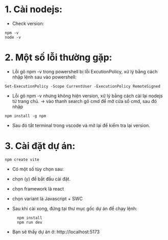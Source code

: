 # 1. Cài nodejs:

- Check version:

```
npm -v
node -v
```

# 2. Một số lỗi thường gặp:

- Lỗi gõ npm -v trong powershell bị lỗi ExcutionPolicy, xử lý bằng cách nhập lệnh sau vào powershell:

```
Set-ExecutionPolicy -Scope CurrentUser -ExecutionPolicy RemoteSigned
```

- Lỗi gõ npm -v nhưng không hiện version, xử lý bằng cách cài lại nodejs từ trang chủ. -> vào thanh search gõ cmd để mở cửa sổ cmd, sau đó nhập

```
npm install -g npm
```

- Sau đó tắt terminal trong vscode và mở lại để kiểm tra lại version.

# 3. Cài đặt dự án:

```
npm create vite
```

- Có một số tùy chọn sau:
- chọn (y) để bắt đầu cài đặt.
- chọn framework là react
- chọn variant là Javascript + SWC
- Sau khi cài xong, đứng tại thư mục gốc dự án để chạy lệnh:

  ```
    npm install
    npm run dev
  ```

- Bạn sẽ thấy dự án ở: http://localhost:5173
